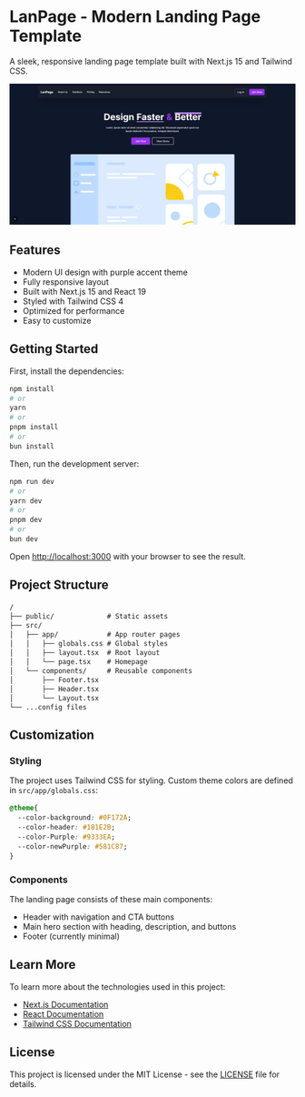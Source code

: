 # LanPage - Modern Landing Page Template

A sleek, responsive landing page template built with Next.js 15 and Tailwind CSS.

![LanPage Screenshot](/public/screenshots/lanpage.png)

## Features

- Modern UI design with purple accent theme
- Fully responsive layout
- Built with Next.js 15 and React 19
- Styled with Tailwind CSS 4
- Optimized for performance
- Easy to customize

## Getting Started

First, install the dependencies:

```bash
npm install
# or
yarn
# or
pnpm install
# or
bun install
```

Then, run the development server:

```bash
npm run dev
# or
yarn dev
# or
pnpm dev
# or
bun dev
```

Open [http://localhost:3000](http://localhost:3000) with your browser to see the result.

## Project Structure

```
/
├── public/             # Static assets
├── src/
│   ├── app/            # App router pages
│   │   ├── globals.css # Global styles
│   │   ├── layout.tsx  # Root layout
│   │   └── page.tsx    # Homepage
│   └── components/     # Reusable components
│       ├── Footer.tsx
│       ├── Header.tsx
│       └── Layout.tsx
└── ...config files
```

## Customization

### Styling

The project uses Tailwind CSS for styling. Custom theme colors are defined in `src/app/globals.css`:

```css
@theme{
  --color-background: #0F172A;
  --color-header: #181E2B;
  --color-Purple: #9333EA;
  --color-newPurple: #581C87;
}
```

### Components

The landing page consists of these main components:
- Header with navigation and CTA buttons
- Main hero section with heading, description, and buttons
- Footer (currently minimal)

## Learn More

To learn more about the technologies used in this project:

- [Next.js Documentation](https://nextjs.org/docs)
- [React Documentation](https://react.dev/)
- [Tailwind CSS Documentation](https://tailwindcss.com/docs)

## License

This project is licensed under the MIT License - see the [LICENSE](LICENSE) file for details.